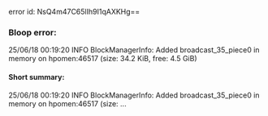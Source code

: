 error id: NsQ4m47C65lIh9I1qAXKHg==
### Bloop error:

25/06/18 00:19:20 INFO BlockManagerInfo: Added broadcast_35_piece0 in memory on hpomen:46517 (size: 34.2 KiB, free: 4.5 GiB)
#### Short summary: 

25/06/18 00:19:20 INFO BlockManagerInfo: Added broadcast_35_piece0 in memory on hpomen:46517 (size: ...